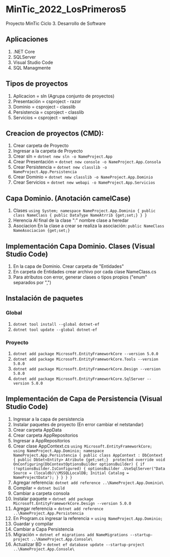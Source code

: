 # MinTic_2022_LosPrimeros5
Proyecto MinTic Ciclo 3. Desarrollo de Software

## Aplicaciones
1. .NET Core
2. SQLServer
3. Visual Studio Code
4. SQL Managmente

## Tipos de proyectos
1. Aplicacion = sln (Agrupa conjunto de proyectos)
2. Presentación = csproject - razor
3. Dominio = csproject - classlib
4. Persistencia = csproject - classlib
5. Servicios = csproject - webapi

## Creacion de proyectos (CMD):
1. Crear carpeta de Proyecto
2. Ingresar a la carpeta de Proyecto 
3. Crear sln = `dotnet new sln -o NameProject.App`
4. Crear Presentación = `dotnet new console -o NameProject.App.Consola`
5. Crear Persistencia = `dotnet new classlib -o NameProject.App.Persistencia`
6. Crear Dominio = `dotnet new classlib -o NameProject.App.Dominio`
7. Crear Servicios = `dotnet new webapi -o NameProject.App.Servicios`

## Capa Dominio. (Anotación camelCase)
1. Clases
`using System;
namespace NameProject.App.Dominio
{
	public class NameClass
	{
		public DataType NameAtrrib {get;set;}
	}
}`
2. Herencia 
	Al final de la clase ":" nombre clase a heredar
3. Asociacion
En la clase a crear se realiza la asociación: `public NameClass NameAsociacion {get;set;}`

## Implementación Capa Dominio. Clases (Visual Studio Code)
1. En la capa de Dominio. Crear carpeta de "Entidades"
2. En carpeta de Entidades crear archivo por cada clase NameClass.cs
3. Para atributos con error, generar clases o tipos propios ("enum" separados por ",")

## Instalación de paquetes
### Global
1. `dotnet tool install --global dotnet-ef`
2. `dotnet tool update --global dotnet-ef`
### Proyecto
1. `dotnet add package Microsoft.EntityFrameworkCore --version 5.0.0`
2. `dotnet add package Microsoft.EntityFrameworkCore.Tools --version 5.0.0`
3. `dotnet add package Microsoft.EntityFrameworkCore.Design --version 5.0.0`
4. `dotnet add package Microsoft.EntityFrameworkCore.SqlServer --version 5.0.0`

## Implementación de Capa de Persistencia (Visual Studio Code)
1. Ingresar a la capa de persistencia
2. Instalar paquetes de proyecto (En error cambiar el netstandar)
3. Crear carpeta AppData
4. Crear carpeta AppRepositorios
5. Ingresar a AppRepositorios
6. Crear clase AppContext.cs
`
using Microsoft.EntityFrameworkCore;
using NameProject.App.Dominio;
namespace NameProject.App.Persistencia
{
    public class AppContext : DbContext
    {
            public DbSet<Entity> Atribute {get;set;} 
            protected override void OnConfiguring(DbContextOptionsBuilder optionsBuilder)
        {
            if (!optionsBuilder.IsConfigured)
            {
                optionsBuilder
                .UseSqlServer("Data Source = (localdb)\\MSSQLLocalDB; Initial Catalog = NameProjectData");
            }
        }
    }
}
`
8. Agregar referencia: `dotnet add reference ..\NameProject.App.Dominio\`
9. Compilar = `dotnet build`
10. Cambiar a carpeta consola
11. Instalar paquete = `dotnet add package Microsoft.EntityFrameworkCore.Design --version 5.0.0`
12. Agregar referencia = `dotnet add reference ..\NameProject.App.Persistencia`
13. En Program.cs ingresar la referencia = `using NameProject.App.Dominio;`
14. Guardar y compilar
15. Cambiar a Capa Persistencia
16. Migración = `dotnet ef migrations add NameMigrations --startup-project ..\NameProject.App.Console\`
17. Actualizar BD = `dotnet ef database update --startup-project ..\NameProject.App.Console\`
